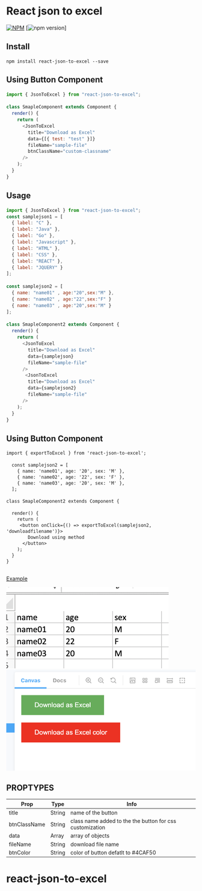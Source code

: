 # React json to excel

[![NPM](https://nodei.co/npm/react-json-to-excel.png?downloads=true&downloadRank=true&stars=true)](https://nodei.co/npm/react-json-to-excel/)
[![npm version](https://badge.fury.io/js/react-json-to-excel.svg)]

## Install

```
npm install react-json-to-excel --save

```

## Using Button Component

```js
import { JsonToExcel } from "react-json-to-excel";

class SmapleComponent extends Component {
  render() {
    return (
      <JsonToExcel
        title="Download as Excel"
        data={[{ test: "test" }]}
        fileName="sample-file"
        btnClassName="custom-classname"
      />
    );
  }
}
```

## Usage

```js
import { JsonToExcel } from "react-json-to-excel";
const samplejson1 = [
  { label: "C" },
  { label: "Java" },
  { label: "Go" },
  { label: "Javascript" },
  { label: "HTML" },
  { label: "CSS" },
  { label: "REACT" },
  { label: "JQUERY" }
];

const samplejson2 = [
  { name: "name01" , age:"20",sex:"M" },
  { name: "name02" , age:"22",sex:"F" }
  { name: "name03" , age:"20",sex:"M" }
];

class SmapleComponent2 extends Component {
  render() {
    return (
      <JsonToExcel
        title="Download as Excel"
        data={samplejson}
        fileName="sample-file"
      />
       <JsonToExcel
        title="Download as Excel"
        data={samplejson2}
        fileName="sample-file"
      />
    );
  }
}
```

## Using Button Component

```
import { exportToExcel } from 'react-json-to-excel';

  const samplejson2 = [
    { name: 'name01', age: '20', sex: 'M' },
    { name: 'name02', age: '22', sex: 'F' },
    { name: 'name03', age: '20', sex: 'M' },
  ];

class SmapleComponent2 extends Component {

  render() {
    return (
     <button onClick={() => exportToExcel(samplejson2, 'downloadfilename')}>        
        Download using method
      </button>
    );
  }
}


```

[Example](https://github.com/maniyedidi/react-json-to-excel/tree/master/src/stories)

![Screenshot](excel.png)
![Screenshot](sample.png)

## PROPTYPES

| Prop         | Type   | Info                                                     |
| ------------ | ------ | -------------------------------------------------------- |
| title        | String | name of the button                                       |
| btnClassName | String | class name added to the the button for css customization |
| data         | Array  | array of objects                                         |
| fileName     | String | download file name                                       |
| btnColor     | String | color of button defatlt to #4CAF50                       |

# react-json-to-excel
